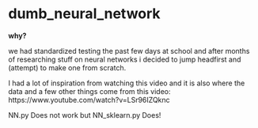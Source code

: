 # dumb_neural_network

<b>why?</b>
<p>we had standardized testing the past few days at school and after months of researching stuff on neural networks i decided to jump headfirst and (attempt) to make one from scratch.</p>

<p>I had a lot of inspiration from watching this video and it is also where the data and a few other things come from this video: https://www.youtube.com/watch?v=LSr96IZQknc</p>

NN.py Does not work but NN_sklearn.py Does!
